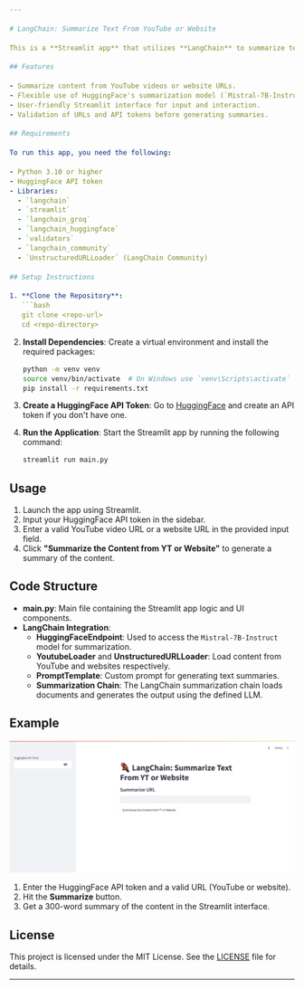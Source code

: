 ```yaml
---

# LangChain: Summarize Text From YouTube or Website

This is a **Streamlit app** that utilizes **LangChain** to summarize text content from a YouTube video or a website URL. It leverages the power of HuggingFace models for generating summaries based on the input content, with optional integration for Groq API (currently using HuggingFace's `Mistral-7B-Instruct` model).

## Features

- Summarize content from YouTube videos or website URLs.
- Flexible use of HuggingFace's summarization model (`Mistral-7B-Instruct`).
- User-friendly Streamlit interface for input and interaction.
- Validation of URLs and API tokens before generating summaries.

## Requirements

To run this app, you need the following:

- Python 3.10 or higher
- HuggingFace API token
- Libraries:
  - `langchain`
  - `streamlit`
  - `langchain_groq`
  - `langchain_huggingface`
  - `validators`
  - `langchain_community`
  - `UnstructuredURLLoader` (LangChain Community)

## Setup Instructions

1. **Clone the Repository**:
   ```bash
   git clone <repo-url>
   cd <repo-directory>
   ```

2. **Install Dependencies**:
   Create a virtual environment and install the required packages:
   ```bash
   python -m venv venv
   source venv/bin/activate  # On Windows use `venv\Scripts\activate`
   pip install -r requirements.txt
   ```

3. **Create a HuggingFace API Token**:
   Go to [HuggingFace](https://huggingface.co/settings/tokens) and create an API token if you don't have one.

4. **Run the Application**:
   Start the Streamlit app by running the following command:
   ```bash
   streamlit run main.py
   ```

## Usage

1. Launch the app using Streamlit.
2. Input your HuggingFace API token in the sidebar.
3. Enter a valid YouTube video URL or a website URL in the provided input field.
4. Click **"Summarize the Content from YT or Website"** to generate a summary of the content.

## Code Structure

- **main.py**: Main file containing the Streamlit app logic and UI components.
- **LangChain Integration**: 
  - **HuggingFaceEndpoint**: Used to access the `Mistral-7B-Instruct` model for summarization.
  - **YoutubeLoader** and **UnstructuredURLLoader**: Load content from YouTube and websites respectively.
  - **PromptTemplate**: Custom prompt for generating text summaries.
  - **Summarization Chain**: The LangChain summarization chain loads documents and generates the output using the defined LLM.

## Example

![App UI](assets/app_screenshot.PNG) 

1. Enter the HuggingFace API token and a valid URL (YouTube or website).
2. Hit the **Summarize** button.
3. Get a 300-word summary of the content in the Streamlit interface.

## License

This project is licensed under the MIT License. See the [LICENSE](LICENSE) file for details.

---
```

